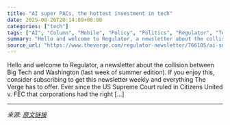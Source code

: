 ```yaml
---
title: "AI super PACs, the hottest investment in tech"
date: 2025-08-26T20:14:09+08:00
categories: ["tech"]
tags: ["AI", "Column", "Mobile", "Policy", "Politics", "Regulator", "Tech"]
summary: "Hello and welcome to Regulator, a newsletter about the collision between Big Tech and Washington (last week of summer edition). If you enjoy this, consider subscribing to get this newsletter weekly an"
source_url: "https://www.theverge.com/regulator-newsletter/766105/ai-super-pac-tech-investments"
---
```


Hello and welcome to Regulator, a newsletter about the collision between Big Tech and Washington (last week of summer edition). If you enjoy this, consider subscribing to get this newsletter weekly and everything The Verge has to offer. Ever since the US Supreme Court ruled in Citizens United v. FEC that corporations had the right [&#8230;]

---

*来源: [原文链接](https://www.theverge.com/regulator-newsletter/766105/ai-super-pac-tech-investments)*
